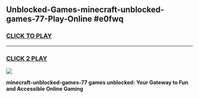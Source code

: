 
## Unblocked-Games-minecraft-unblocked-games-77-Play-Online #e0fwq
<h3>
<a href="https://news.freeplayer.one?title=minecraft-unblocked-games-77&ref=3">CLICK TO PLAY</a></h3>
<hr>

<h3>
<a href="https://news.freeplayer.one?title=minecraft-unblocked-games-77&ref=3">CLICK 2 PLAY</a>
  
</h3>

<a href="https://news.freeplayer.one?title=minecraft-unblocked-games-77&ref=3"><img src="https://clearcache.store/games.png"></a>


**minecraft-unblocked-games-77 games unblocked: Your Gateway to Fun and Accessible Online Gaming**
